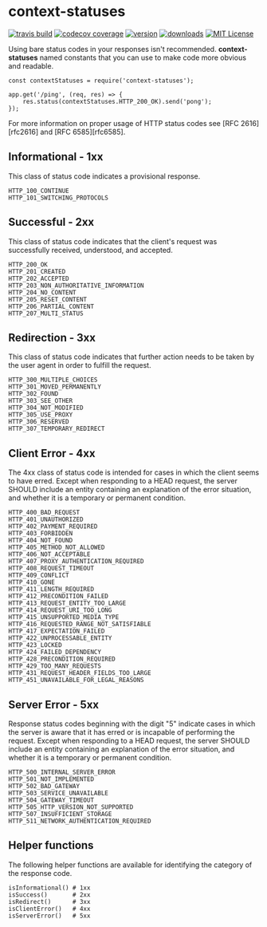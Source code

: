 # context-statuses

[![travis build](https://img.shields.io/travis/ifreddyrondon/context-statuses.svg?style=flat-square)](https://travis-ci.org/ifreddyrondon/context-statuses)
[![codecov coverage](https://img.shields.io/codecov/c/github/ifreddyrondon/context-statuses.svg?style=flat-square)](https://codecov.io/gh/ifreddyrondon/context-statuses)
[![version](https://img.shields.io/npm/v/context-statuses.svg?style=flat-square)](https://www.npmjs.com/package/context-statuses)
[![downloads](https://img.shields.io/npm/dm/context-statuses.svg?style=flat-square)](https://npm-stat.com/charts.html?package=context-statuses&from=2017-05-27)
[![MIT License](https://img.shields.io/npm/l/context-statuses.svg?style=flat-square)](http://opensource.org/licenses/MIT)

Using bare status codes in your responses isn't recommended.  **context-statuses** named constants that you can use to make code more obvious and readable.

```
const contextStatuses = require('context-statuses');

app.get('/ping', (req, res) => {
    res.status(contextStatuses.HTTP_200_OK).send('pong');
});
```

For more information on proper usage of HTTP status codes see [RFC 2616][rfc2616]
and [RFC 6585][rfc6585].

## Informational - 1xx

This class of status code indicates a provisional response.

    HTTP_100_CONTINUE
    HTTP_101_SWITCHING_PROTOCOLS

## Successful - 2xx

This class of status code indicates that the client's request was successfully received, understood, and accepted.

    HTTP_200_OK
    HTTP_201_CREATED
    HTTP_202_ACCEPTED
    HTTP_203_NON_AUTHORITATIVE_INFORMATION
    HTTP_204_NO_CONTENT
    HTTP_205_RESET_CONTENT
    HTTP_206_PARTIAL_CONTENT
    HTTP_207_MULTI_STATUS

## Redirection - 3xx

This class of status code indicates that further action needs to be taken by the user agent in order to fulfill the request.

    HTTP_300_MULTIPLE_CHOICES
    HTTP_301_MOVED_PERMANENTLY
    HTTP_302_FOUND
    HTTP_303_SEE_OTHER
    HTTP_304_NOT_MODIFIED
    HTTP_305_USE_PROXY
    HTTP_306_RESERVED
    HTTP_307_TEMPORARY_REDIRECT

## Client Error - 4xx

The 4xx class of status code is intended for cases in which the client seems to have erred.  Except when responding to a HEAD request, the server SHOULD include an entity containing an explanation of the error situation, and whether it is a temporary or permanent condition.

    HTTP_400_BAD_REQUEST
    HTTP_401_UNAUTHORIZED
    HTTP_402_PAYMENT_REQUIRED
    HTTP_403_FORBIDDEN
    HTTP_404_NOT_FOUND
    HTTP_405_METHOD_NOT_ALLOWED
    HTTP_406_NOT_ACCEPTABLE
    HTTP_407_PROXY_AUTHENTICATION_REQUIRED
    HTTP_408_REQUEST_TIMEOUT
    HTTP_409_CONFLICT
    HTTP_410_GONE
    HTTP_411_LENGTH_REQUIRED
    HTTP_412_PRECONDITION_FAILED
    HTTP_413_REQUEST_ENTITY_TOO_LARGE
    HTTP_414_REQUEST_URI_TOO_LONG
    HTTP_415_UNSUPPORTED_MEDIA_TYPE
    HTTP_416_REQUESTED_RANGE_NOT_SATISFIABLE
    HTTP_417_EXPECTATION_FAILED
    HTTP_422_UNPROCESSABLE_ENTITY
    HTTP_423_LOCKED
    HTTP_424_FAILED_DEPENDENCY
    HTTP_428_PRECONDITION_REQUIRED
    HTTP_429_TOO_MANY_REQUESTS
    HTTP_431_REQUEST_HEADER_FIELDS_TOO_LARGE
    HTTP_451_UNAVAILABLE_FOR_LEGAL_REASONS

## Server Error - 5xx

Response status codes beginning with the digit "5" indicate cases in which the server is aware that it has erred or is incapable of performing the request.  Except when responding to a HEAD request, the server SHOULD include an entity containing an explanation of the error situation, and whether it is a temporary or permanent condition.

    HTTP_500_INTERNAL_SERVER_ERROR
    HTTP_501_NOT_IMPLEMENTED
    HTTP_502_BAD_GATEWAY
    HTTP_503_SERVICE_UNAVAILABLE
    HTTP_504_GATEWAY_TIMEOUT
    HTTP_505_HTTP_VERSION_NOT_SUPPORTED
    HTTP_507_INSUFFICIENT_STORAGE
    HTTP_511_NETWORK_AUTHENTICATION_REQUIRED

## Helper functions

The following helper functions are available for identifying the category of the response code.

    isInformational() # 1xx
    isSuccess()       # 2xx
    isRedirect()      # 3xx
    isClientError()   # 4xx
    isServerError()   # 5xx
